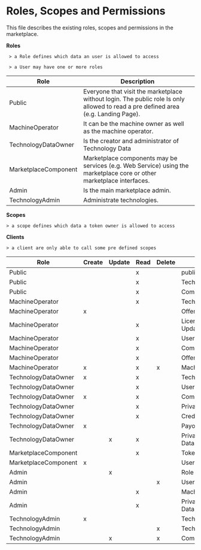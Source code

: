 # Roles, Scopes and Permissions

This file describes the existing roles, scopes and permissions in the marketplace.

**Roles**

     > a Role defines which data an user is allowed to access

     > a User may have one or more roles

| Role                  | Description                                                                                                                            |
------------------------|----------------------------------------------------------------------------------------------------------------------------------------|
| Public                | Everyone that visit the marketplace without login. The public role Is only allowed to read a pre defined area (e.g. Landing Page).     |
| MachineOperator       | It can be the machine owner as well as the machine operator.                                                                           |
| TechnologyDataOwner   | Is the creator and administrator of Technology Data                                                                                    |                                                 |
| MarketplaceComponent  | Marketplace components may be services (e.g. Web Service) using the marketplace core or other marketplace interfaces.                  |
| Admin                 | Is the main marketplace admin.                                                                                                         |
| TechnologyAdmin       | Administrate technologies.                                                                                                             |

**Scopes**

    > a scope defines which data a token owner is allowed to access

**Clients**

    > a client are only able to call some pre defined scopes


| Role                 | Create | Update | Read | Delete | Data              | All | Own |
|----------------------|--------|--------|------|--------|-------------------|-----|-----|
| Public               |        |        | x    |        | public reports    | x   |     |
| Public               |        |        | x    |        | TechnologyData    | x   |     |
| Public               |        |        | x    |        | Components        | x   |     |
| MachineOperator      |        |        | x    |        | TechnologyData    | x   |     |
| MachineOperator      | x      |        |      |        | OfferRequest      |     |     |
| MachineOperator      |        |        | x    |        | License Updates   |     |     |
| MachineOperator      |        |        | x    |        | Users             | x   |     |
| MachineOperator      |        |        | x    |        | Components        | x   |     |
| MachineOperator      |        |        | x    |        | Offer             |     | x   |
| MachineOperator      | x      |        | x    | x      | Machine           |     | x   |
| TechnologyDataOwner  | x      |        | x    |        | TechnologyData    | x   |     |
| TechnologyDataOwner  |        |        | x    |        | Users             | x   |     |
| TechnologyDataOwner  | x      |        | x    |        | Components        | x   |     |
| TechnologyDataOwner  |        |        | x    |        | Private Reports   |     | x   |
| TechnologyDataOwner  |        |        | x    |        | Credit            |     | x   |
| TechnologyDataOwner  | x      |        |      |        | Payout            |     |     |
| TechnologyDataOwner  |        | x      | x    |        | Private User Data |     | x   |
| MarketplaceComponent |        |        | x    |        | TokenInfo         | x   |     |
| MarketplaceComponent | x      |        |      |        | Users             |     |     |
| Admin                |        | x      |      |        | Role              | x   |     |
| Admin                |        |        |      | x      | Users             | x   |     |
| Admin                |        |        | x    |        | Machine           | x   |     |
| Admin                |        |        | x    |        | Private User Data | x   |     |
| TechnologyAdmin      | x      |        |      |        | Technology        |     |     |
| TechnologyAdmin      |        |        |      | x      | TechnologyData    | x   |     |
| TechnologyAdmin      |        | x      |      | x      | Components        | x   |     |